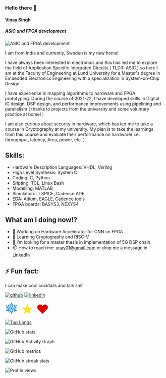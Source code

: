 
### Hello there 👋 
#### Vinay Singh
##### ASIC and FPGA development
![ASIC and FPGA development](https://media-exp1.licdn.com/dms/image/C4D16AQGAXwuPyyeMGQ/profile-displaybackgroundimage-shrink_350_1400/0/1651191608942?e=1672876800&v=beta&t=Qe56jDIxVTYjnwq3b2OmTLLHkJjj8Qf5D8WnaR4l3yk)

I am from India and currently, Sweden is my new home! 

I have always been interested in electronics and this has led me to explore the field of Application Specific Integrated Circuits ( TLDR:  ASIC ) so here I am at the Faculty of Engineering at Lund University for a Master's degree in Embedded Electronics Engineering with a specialization in System-on-Chip Design.

I have experience in mapping algorithms to hardware and FPGA prototyping. 
During the course of 2021-22, I have developed skills in Digital IC design, DSP design, and performance improvements using pipelining and parallelism ( thanks to projects from the university and some voluntary practice at home! ) 


I am also curious about security in hardware, which has led me to take a course in Cryptography at my university. My plan is to take the learnings from this course and evaluate their performance on hardware( i.e. throughput, latency, Area, power, etc. )

## Skills: 
-  Hardware Description Languages: VHDL, Verilog
- High Level Synthesis: System C
- Coding: C, Python
- Sripting: TCL, Linux Bash
- Modelling: MATLAB
- Simulation: LTSPICE, Cadence ADE
- EDA: Altium, EAGLE, Cadence tools
- FPGA boards: BASYS3, NEXYS4

## What am I doing now!?

- 🔭 Working on Hardware Accelerator for CNN on FPGA 
- 🌱 Learning Cryptography and RISC-V 
- 👯 I’m looking for a master thesis in implementation of 5G DSP chain. 
- 📫 How to reach me: vnay01@gmail.com or drop me a message in LinkedIn

## ⚡ Fun fact: 
I can make cool cocktails and talk shit 


[<img src='https://cdn.jsdelivr.net/npm/simple-icons@3.0.1/icons/github.svg' alt='github' height='40'>](https://github.com/vnay01)  [<img src='https://cdn.jsdelivr.net/npm/simple-icons@3.0.1/icons/linkedin.svg' alt='linkedin' height='40'>](https://www.linkedin.com/in/vnay01/)  

<a href='https://archiveprogram.github.com/'><img src='https://raw.githubusercontent.com/acervenky/animated-github-badges/master/assets/acbadge.gif' width='40' height='40'></a> <a href='https://stars.github.com/'><img src='https://raw.githubusercontent.com/acervenky/animated-github-badges/master/assets/starbadge.gif' width='35' height='35'></a> <a href='https://docs.github.com/en/github/supporting-the-open-source-community-with-github-sponsors'><img src='https://raw.githubusercontent.com/acervenky/animated-github-badges/master/assets/sponsorbadge.gif' width='35' height='35'></a> 

[![Top Langs](https://github-readme-stats.vercel.app/api/top-langs/?username=vnay01)](https://github.com/anuraghazra/github-readme-stats)

![GitHub stats](https://github-readme-stats.vercel.app/api?username=vnay01&show_icons=true&count_private=true)  

![GitHub Activity Graph](https://activity-graph.herokuapp.com/graph?username=vnay01)  

![GitHub metrics](https://metrics.lecoq.io/vnay01)  

![GitHub streak stats](https://github-readme-streak-stats.herokuapp.com/?user=vnay01)  

![Profile views](https://gpvc.arturio.dev/vnay01)  
